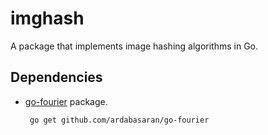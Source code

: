 # imghash

A package that implements image hashing algorithms in Go.

## Dependencies

* [go-fourier](https://github.com/ardabasaran/go-fourier) package.

  ``` go get github.com/ardabasaran/go-fourier```
